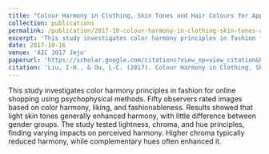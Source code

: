 ```yaml
---
title: "Colour Harmony in Clothing, Skin Tones and Hair Colours for Applications of Online Shopping"
collection: publications
permalink: /publication/2017-10-colour-harmony-in-clothing-skin-tones-and-hair-colours-for-applications-of-online-shopping
excerpt: 'This study investigates color harmony principles in fashion for online shopping using psychophysical methods.'
date: 2017-10-16
venue: 'AIC 2017 Jeju'
paperurl: 'https://scholar.google.com/citations?view_op=view_citation&hl=en&user=-Le0SiYAAAAJ&citation_for_view=-Le0SiYAAAAJ:u5HHmVD_uO8C'
citation: 'Liu, I-H., & Ou, L-C. (2017). Colour Harmony in Clothing, Skin Tones and Hair Colours for Applications of Online Shopping. AIC 2017 Jeju.'
---
```


This study investigates color harmony principles in fashion for online shopping using psychophysical methods. Fifty observers rated images based on color harmony, liking, and fashionableness. Results showed that light skin tones generally enhanced harmony, with little difference between gender groups. The study tested lightness, chroma, and hue principles, finding varying impacts on perceived harmony. Higher chroma typically reduced harmony, while complementary hues often enhanced it.
